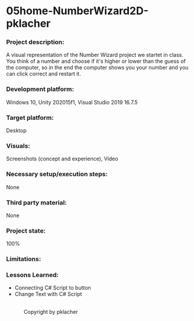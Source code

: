 # 05home-NumberWizard2D-pklacher

### Project description: 
A visual representation of the Number Wizard project we startet in class. You think of a number and choose if it's higher or lower than the guess of the computer, so in the end the computer shows you your number and you can click correct and restart it. 

### Development platform: 
Windows 10, Unity 202015f1, Visual Studio 2019 16.7.5

### Target platform: 
Desktop

### Visuals: 
Screenshots (concept and experience), Video

### Necessary setup/execution steps: 
None

### Third party material: 
None

### Project state: 
100%

### Limitations: 

### Lessons Learned: 
<ul>
  <li> Connecting C# Script to button
  <li> Change Text with C# Script
<ul>
<br>

Copyright by pklacher


